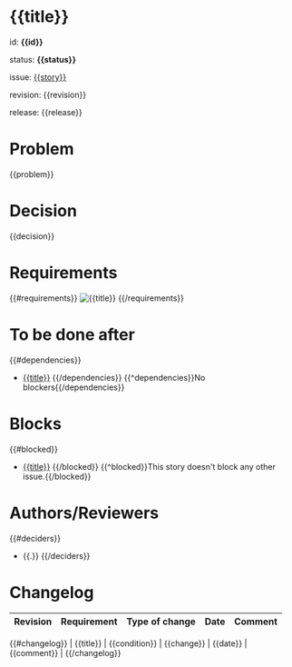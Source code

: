 # {{title}}
id: **{{id}}**

status: **{{status}}**

issue: [{{story}}](https://tracker.yandex.ru/{{story}})

revision: {{revision}}

release: {{release}}


# Problem
{{problem}}

# Decision 
{{decision}}

# Requirements
{{#requirements}}
![{{title}}]({{link}})
{{/requirements}}


# To be done after
{{#dependencies}}
* [{{title}}]({{link}})
{{/dependencies}}
{{^dependencies}}No blockers{{/dependencies}}

# Blocks
{{#blocked}}
* [{{title}}]({{link}})
{{/blocked}}
{{^blocked}}This story doesn't block any other issue.{{/blocked}}
 
# Authors/Reviewers
{{#deciders}}
* {{.}}
{{/deciders}}
 
# Changelog
| Revision | Requirement | Type of change | Date | Comment |
|----------|:------------| -----------|------|----|
{{#changelog}}
| {{title}} | {{condition}} | {{change}} | {{date}} | {{comment}} |
{{/changelog}}

